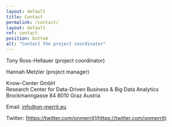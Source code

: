```yaml
---
layout: default
title: Contact
permalink: /contact/
layout: default
ref: contact
position: bottom
alt: "Contact the project coordinator"
---
```

<!-- Start editing content here -->
Tony Ross-Hellauer (project coordinator)

Hannah Metzler (project manager)

Know-Center GmbH  
Research Center for Data-Driven Business & Big Data Analytics 
Brockmanngasse 84 
8010 Graz 
Austria


Email: <info@on-merrit.eu>

Twitter: [https://twitter.com/onmerrit](https://twitter.com/onmerrit)
